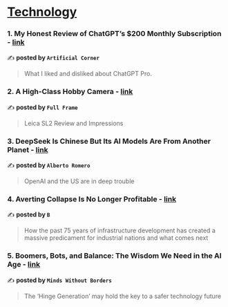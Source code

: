 
<h1><a href=https://medium.com/tag/technology/recommended target="_blank" rel="noopener noreferrer">Technology</a></h1>
<h3>1. My Honest Review of ChatGPT’s $200 Monthly Subscription - <a href="https://medium.com/artificial-corner/my-honest-review-of-chatgpts-200-monthly-subscription-e64ab00e6471" target="_blank" rel="noopener noreferrer">link</a></h3>

✍️ **posted by `Artificial Corner`**

<blockquote>What I liked and disliked about ChatGPT Pro.</blockquote>

<h3>2. A High-Class Hobby Camera - <a href="https://medium.com/full-frame/a-high-class-hobby-camera-b27b350b8b6a" target="_blank" rel="noopener noreferrer">link</a></h3>

✍️ **posted by `Full Frame`**

<blockquote>Leica SL2 Review and Impressions</blockquote>

<h3>3. DeepSeek Is Chinese But Its AI Models Are From Another Planet - <a href="https://medium.com/@albertoromgar/deepseek-is-chinese-but-its-ai-models-are-from-another-planet-e4cf94840086" target="_blank" rel="noopener noreferrer">link</a></h3>

✍️ **posted by `Alberto Romero`**

<blockquote>OpenAI and the US are in deep trouble</blockquote>

<h3>4. Averting Collapse Is No Longer Profitable - <a href="https://medium.com/@thehonestsorcerer/averting-collapse-is-no-longer-profitable-3a27bc4a27f7" target="_blank" rel="noopener noreferrer">link</a></h3>

✍️ **posted by `B`**

<blockquote>How the past 75 years of infrastructure development has created a massive predicament for industrial nations and what comes next</blockquote>

<h3>5. Boomers, Bots, and Balance: The Wisdom We Need in the AI Age - <a href="https://medium.com/minds-without-borders/boomers-bots-and-balance-the-wisdom-we-need-in-the-ai-age-747a88c150a8" target="_blank" rel="noopener noreferrer">link</a></h3>

✍️ **posted by `Minds Without Borders`**

<blockquote>The ‘Hinge Generation’ may hold the key to a safer technology future</blockquote>

